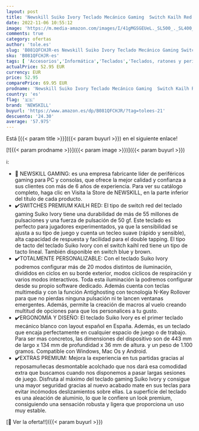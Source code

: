 ```yaml
---
layout: post
title: 'Newskill Suiko Ivory Teclado Mecánico Gaming  Switch Kailh Red  Resposamuñecas Incluido  Antighosting  Teclas Grabación Macro  Iluminación RGB  Layout Español  Windows  Mac Os y Android  Blanco'
date: 2022-11-06 10:55:12
image: 'https://m.media-amazon.com/images/I/41gMGSGEUeL._SL500_._SL400_.jpg'
comments: true
category: ofertas
author: 'tole.es'
slug: 'B081QFCHJR-es Newskill Suiko Ivory Teclado Mecánico Gaming Switch Kailh...'
sku: 'B081QFCHJR-es'
tags: [ 'Accesorios','Informática','Teclados','Teclados, ratones y periféricos de entrada','android','newskill','🇪🇸', ]
actualPrice: 52.95 EUR
currency: EUR
price: 52.95
comparePrice: 69.95 EUR
prodname: 'Newskill Suiko Ivory Teclado Mecánico Gaming  Switch Kailh Red  Resposamuñecas Incluido  Antighosting  Teclas Grabación Macro  Iluminación RGB  Layout Español  Windows  Mac Os y Android  Blanco'
country: 'es'
flag: '🇪🇸'
brand: 'NEWSKILL'
buyurl: 'https://www.amazon.es/dp/B081QFCHJR/?tag=tolees-21'
descuento: '24.30'
average: '57.975'
---
```


Está [{{< param title >}}]({{< param buyurl >}}) en el siguiente enlace!

[![{{< param prodname >}}]({{< param image >}})]({{< param buyurl >}})

ℹ️:

- 👾 NEWSKILL GAMING: es una empresa fabricante líder de periféricos gaming para PC y consolas, que ofrece la mejor calidad y confianza a sus clientes con más de 6 años de experiencia. Para ver su catálogo completo, haga clic en Visita la Store de NEWSKILL, en la parte inferior del título de cada producto.
- ✔️SWITCHES PREMIUM KAILH RED: El tipo de switch red del teclado gaming Suiko Ivory tiene una durabilidad de más de 55 millones de pulsaciones y una fuerza de pulsación de 50 gf. Este teclado es perfecto para jugadores experimentados, ya que la sensibilidad se ajusta a su tipo de juego y cuenta un tecleo suave (rápido y sensible), alta capacidad de respuesta y facilidad para el double tapping. El tipo de tacto del teclado Suiko Ivory con el switch kaihl red tiene un tipo de tacto lineal. También disponible en switch blue y brown.
- ✔️TOTALMENTE PERSONALIZABLE: Con el teclado Suiko Ivory podremos configurar más de 20 modos distintos de iluminación, divididos en ciclos en su borde exterior, modos cíclicos de respiración y varios modos interactivos. Toda esta iluminación la podremos configurar desde su propio software dedicado. Además cuenta con teclas multimedia y con la función Antighosting con tecnología N-Key Rollover para que no pierdas ninguna pulsación ni te lancen ventanas emergentes. Además, permite la creación de macros al vuelo creando multitud de opciones para que los personalices a tu gusto.
- ✔️ERGONOMÍA Y DISEÑO: El teclado Suiko Ivory es el primer teclado mecánico blanco con layout español en España. Además, es un teclado que encaja perfectamente en cualquier espacio de juego o de trabajo. Para ser mas concretos, las dimensiones del dispositivo son de 443 mm de largo x 134 mm de profundidad x 36 mm de altura. y un peso de 1.100 gramos. Compatible con Windows, Mac Os y Android.
- ✔️EXTRAS PREMIUM: Mejora la experiencia en tus partidas gracias al reposamuñecas desmontable acolchado que nos dará esa comodidad extra que buscamos cuando nos disponemos a pasar largas sesiones de juego. Disfruta al máximo del teclado gaming Suiko Ivory y consigue una mayor seguridad gracias al nuevo acabado mate en sus teclas para evitar incómodos deslizamientos sobre ellas. La superficie del teclado es una aleación de aluminio, lo que le confiere un look premium, consiguiendo una sensación robusta y ligera que proporciona un uso muy estable.

[🛒 Ver la oferta!!]({{< param buyurl >}})
